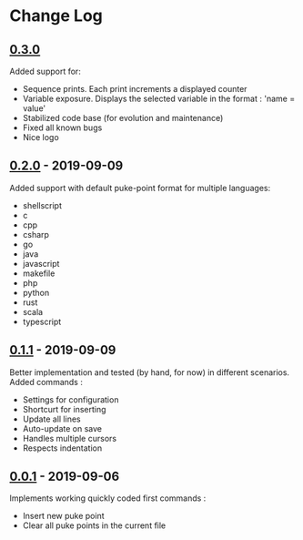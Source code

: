 # Change Log

## [0.3.0](https://github.com/Zorvalt/Puke-Debug/releases/tag/v0.3.0)
Added support for:
* Sequence prints. Each print increments a displayed counter
* Variable exposure. Displays the selected variable in the format : 'name = value'
* Stabilized code base (for evolution and maintenance)
* Fixed all known bugs
* Nice logo

## [0.2.0](https://github.com/Zorvalt/Puke-Debug/releases/tag/v0.2.0) - 2019-09-09
Added support with default puke-point format for multiple languages:
* shellscript
* c
* cpp
* csharp
* go
* java
* javascript
* makefile
* php
* python
* rust
* scala
* typescript

## [0.1.1](https://github.com/Zorvalt/Puke-Debug/releases/tag/v0.1.1) - 2019-09-09
Better implementation and tested (by hand, for now) in different scenarios.  
Added commands :
* Settings for configuration
* Shortcurt for inserting
* Update all lines
* Auto-update on save
* Handles multiple cursors
* Respects indentation

## [0.0.1](https://github.com/Zorvalt/Puke-Debug/releases/tag/v0.0.1) - 2019-09-06
Implements working quickly coded first commands :
* Insert new puke point
* Clear all puke points in the current file